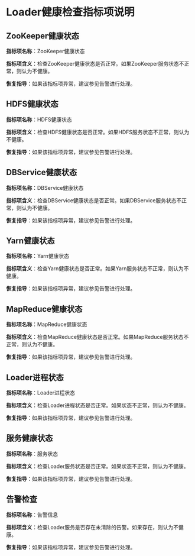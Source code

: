 # Loader健康检查指标项说明<a name="ZH-CN_TOPIC_0173397624"></a>

## ZooKeeper健康状态<a name="section26131397102445"></a>

**指标项名称**：ZooKeeper健康状态

**指标项含义**：检查ZooKeeper健康状态是否正常。如果ZooKeeper服务状态不正常，则认为不健康。

**恢复指导**：如果该指标项异常，建议参见告警进行处理。

## HDFS健康状态<a name="section961780910259"></a>

**指标项名称**：HDFS健康状态

**指标项含义**：检查HDFS健康状态是否正常。如果HDFS服务状态不正常，则认为不健康。

**恢复指导**：如果该指标项异常，建议参见告警进行处理。

## DBService健康状态<a name="section15221477102530"></a>

**指标项名称**：DBService健康状态

**指标项含义**：检查DBService健康状态是否正常。如果DBService服务状态不正常，则认为不健康。

**恢复指导**：如果该指标项异常，建议参见告警进行处理。

## Yarn健康状态<a name="section9161135102556"></a>

**指标项名称**：Yarn健康状态

**指标项含义**：检查Yarn健康状态是否正常。如果Yarn服务状态不正常，则认为不健康。

**恢复指导**：如果该指标项异常，建议参见告警进行处理。

## MapReduce健康状态<a name="section55038974102636"></a>

**指标项名称**：MapReduce健康状态

**指标项含义**：检查MapReduce健康状态是否正常。如果MapReduce服务状态不正常，则认为不健康。

**恢复指导**：如果该指标项异常，建议参见告警进行处理。

## Loader进程状态<a name="section732274010275"></a>

**指标项名称**：Loader进程状态

**指标项含义**：检查Loader进程状态是否正常。如果状态不正常，则认为不健康。

**恢复指导**：如果该指标项异常，建议参见告警进行处理。

## 服务健康状态<a name="section35056573102729"></a>

**指标项名称**：服务状态

**指标项含义**：检查Loader服务状态是否正常。如果状态不正常，则认为不健康。

**恢复指导**：如果该指标项异常，建议参见告警进行处理。

## 告警检查<a name="section50456250102745"></a>

**指标项名称**：告警信息

**指标项含义**：检查Loader服务是否存在未清除的告警。如果存在，则认为不健康。

**恢复指导**：如果该指标项异常，建议参见告警进行处理。

